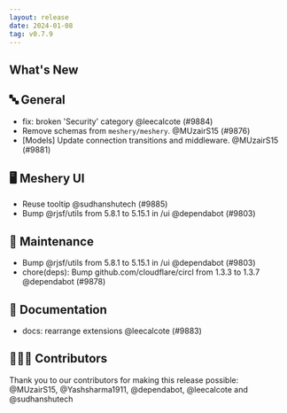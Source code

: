 ```yaml
---
layout: release
date: 2024-01-08
tag: v0.7.9
---
```


## What's New

## 🔤 General

- fix: broken 'Security' category @leecalcote (#9884)
- Remove schemas from `meshery/meshery`. @MUzairS15 (#9876)
- [Models] Update connection transitions and middleware. @MUzairS15 (#9881)

## 🖥 Meshery UI

- Reuse tooltip @sudhanshutech (#9885)
- Bump @rjsf/utils from 5.8.1 to 5.15.1 in /ui @dependabot (#9803)

## 🧰 Maintenance

- Bump @rjsf/utils from 5.8.1 to 5.15.1 in /ui @dependabot (#9803)
- chore(deps): Bump github.com/cloudflare/circl from 1.3.3 to 1.3.7 @dependabot (#9878)

## 📖 Documentation

- docs: rearrange extensions @leecalcote (#9883)

## 👨🏽‍💻 Contributors

Thank you to our contributors for making this release possible:
@MUzairS15, @Yashsharma1911, @dependabot, @leecalcote and @sudhanshutech
